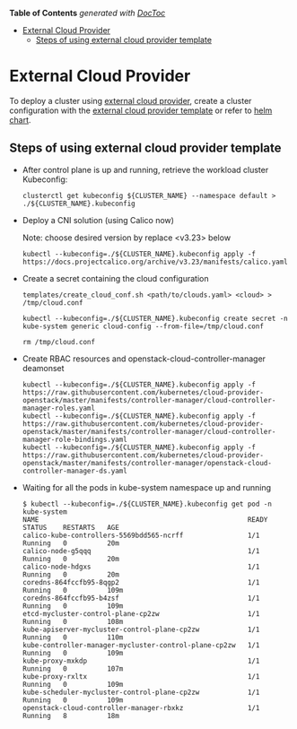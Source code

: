 <!-- START doctoc generated TOC please keep comment here to allow auto update -->
<!-- DON'T EDIT THIS SECTION, INSTEAD RE-RUN doctoc TO UPDATE -->
**Table of Contents**  *generated with [DocToc](https://github.com/thlorenz/doctoc)*

- [External Cloud Provider](#external-cloud-provider)
  - [Steps of using external cloud provider template](#steps-of-using-external-cloud-provider-template)

<!-- END doctoc generated TOC please keep comment here to allow auto update -->

# External Cloud Provider

To deploy a cluster using [external cloud provider](https://github.com/kubernetes/cloud-provider-openstack), create a cluster configuration with the [external cloud provider template](https://github.com/kubernetes-sigs/cluster-api-provider-openstack/blob/main/templates/cluster-template-external-cloud-provider.yaml) or refer to [helm chart](https://github.com/kubernetes/cloud-provider-openstack/tree/master/charts/openstack-cloud-controller-manager).

## Steps of using external cloud provider template

- After control plane is up and running, retrieve the workload cluster Kubeconfig:

    ```shell
    clusterctl get kubeconfig ${CLUSTER_NAME} --namespace default > ./${CLUSTER_NAME}.kubeconfig
    ```

- Deploy a CNI solution (using Calico now)

    Note: choose desired version by replace <v3.23> below

    ```shell
    kubectl --kubeconfig=./${CLUSTER_NAME}.kubeconfig apply -f https://docs.projectcalico.org/archive/v3.23/manifests/calico.yaml
    ```

- Create a secret containing the cloud configuration

    ```shell
    templates/create_cloud_conf.sh <path/to/clouds.yaml> <cloud> > /tmp/cloud.conf
    ```

    ```shell
    kubectl --kubeconfig=./${CLUSTER_NAME}.kubeconfig create secret -n kube-system generic cloud-config --from-file=/tmp/cloud.conf
    ```

    ```shell
    rm /tmp/cloud.conf
    ```

- Create RBAC resources and openstack-cloud-controller-manager deamonset

    ```shell
    kubectl --kubeconfig=./${CLUSTER_NAME}.kubeconfig apply -f https://raw.githubusercontent.com/kubernetes/cloud-provider-openstack/master/manifests/controller-manager/cloud-controller-manager-roles.yaml
    kubectl --kubeconfig=./${CLUSTER_NAME}.kubeconfig apply -f https://raw.githubusercontent.com/kubernetes/cloud-provider-openstack/master/manifests/controller-manager/cloud-controller-manager-role-bindings.yaml
    kubectl --kubeconfig=./${CLUSTER_NAME}.kubeconfig apply -f https://raw.githubusercontent.com/kubernetes/cloud-provider-openstack/master/manifests/controller-manager/openstack-cloud-controller-manager-ds.yaml
    ```

- Waiting for all the pods in kube-system namespace up and running

    ```shell
    $ kubectl --kubeconfig=./${CLUSTER_NAME}.kubeconfig get pod -n kube-system
    NAME                                                    READY   STATUS    RESTARTS   AGE
    calico-kube-controllers-5569bdd565-ncrff                1/1     Running   0          20m
    calico-node-g5qqq                                       1/1     Running   0          20m
    calico-node-hdgxs                                       1/1     Running   0          20m
    coredns-864fccfb95-8qgp2                                1/1     Running   0          109m
    coredns-864fccfb95-b4zsf                                1/1     Running   0          109m
    etcd-mycluster-control-plane-cp2zw                      1/1     Running   0          108m
    kube-apiserver-mycluster-control-plane-cp2zw            1/1     Running   0          110m
    kube-controller-manager-mycluster-control-plane-cp2zw   1/1     Running   0          109m
    kube-proxy-mxkdp                                        1/1     Running   0          107m
    kube-proxy-rxltx                                        1/1     Running   0          109m
    kube-scheduler-mycluster-control-plane-cp2zw            1/1     Running   0          109m
    openstack-cloud-controller-manager-rbxkz                1/1     Running   8          18m
    ```
